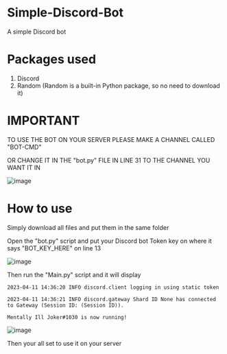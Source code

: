 # Simple-Discord-Bot
A simple Discord bot

# Packages used
1. Discord
2. Random (Random is a built-in Python package, so no need to download it)

# IMPORTANT
TO USE THE BOT ON YOUR SERVER PLEASE MAKE A CHANNEL CALLED "BOT-CMD"

OR CHANGE IT IN THE "bot.py" FILE IN LINE 31 TO THE CHANNEL YOU WANT IT IN

![image](https://user-images.githubusercontent.com/70321204/231113817-1ef2e7f5-2d6b-4b24-8dbf-cf4f53eff73a.png)

# How to use
Simply download all files and put them in the same folder

Open the "bot.py" script and put your Discord bot Token key on where it says "BOT_KEY_HERE" on line 13

![image](https://user-images.githubusercontent.com/70321204/231111504-ecfb481f-b847-41cd-b11a-1653a73ce61c.png)

Then run the "Main.py" script and it will display

`2023-04-11 14:36:20 INFO discord.client logging in using static token`

`2023-04-11 14:36:21 INFO discord.gateway Shard ID None has connected to Gateway (Session ID: (Session ID)).`

`Mentally Ill Joker#1030 is now running!`

![image](https://user-images.githubusercontent.com/70321204/231112087-af0c10c2-fc96-46ff-a877-454a76242b0b.png)

Then your all set to use it on your server

